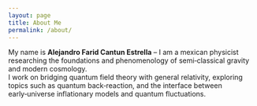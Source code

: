 ```yaml
---
layout: page
title: About Me
permalink: /about/
---
```


My name is **Alejandro Farid Cantun Estrella** – I am a mexican physicist researching the foundations and phenomenology of semi‑classical gravity and modern cosmology.  
I work on bridging quantum field theory with general relativity, exploring topics such as quantum back‑reaction, and the interface between early‑universe inflationary models and quantum fluctuations.

